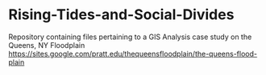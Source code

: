 # Rising-Tides-and-Social-Divides
Repository containing files pertaining to a GIS Analysis case study on the Queens, NY Floodplain
https://sites.google.com/pratt.edu/thequeensfloodplain/the-queens-flood-plain
